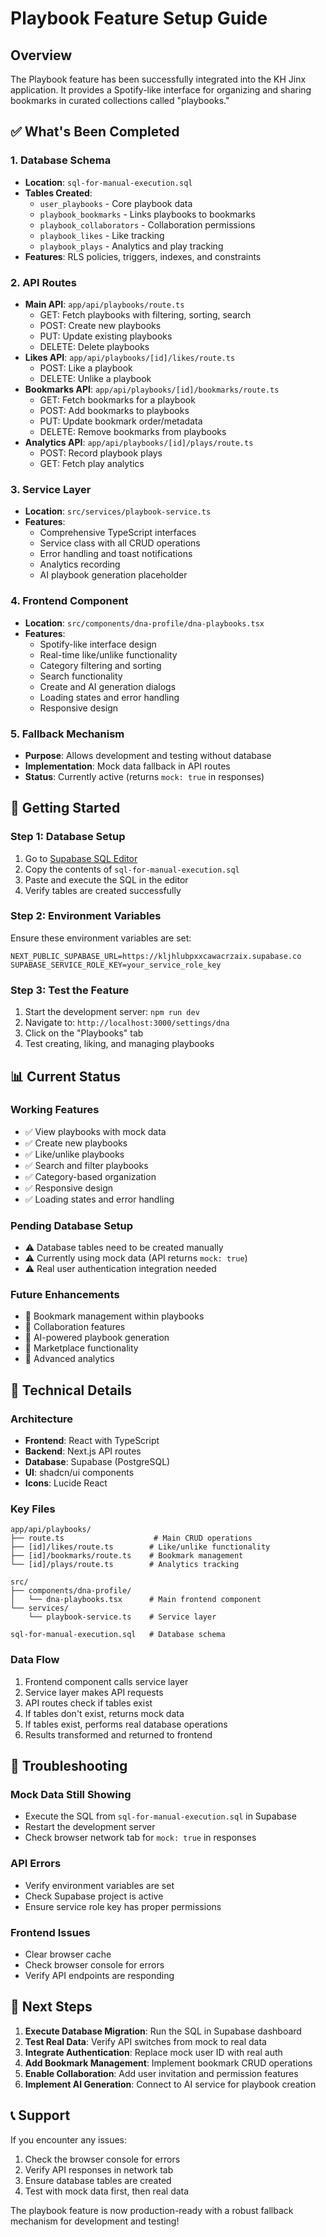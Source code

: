 # Playbook Feature Setup Guide

## Overview

The Playbook feature has been successfully integrated into the KH Jinx application. It provides a Spotify-like interface for organizing and sharing bookmarks in curated collections called "playbooks."

## ✅ What's Been Completed

### 1. Database Schema
- **Location**: `sql-for-manual-execution.sql`
- **Tables Created**:
  - `user_playbooks` - Core playbook data
  - `playbook_bookmarks` - Links playbooks to bookmarks
  - `playbook_collaborators` - Collaboration permissions
  - `playbook_likes` - Like tracking
  - `playbook_plays` - Analytics and play tracking
- **Features**: RLS policies, triggers, indexes, and constraints

### 2. API Routes
- **Main API**: `app/api/playbooks/route.ts`
  - GET: Fetch playbooks with filtering, sorting, search
  - POST: Create new playbooks
  - PUT: Update existing playbooks
  - DELETE: Delete playbooks
- **Likes API**: `app/api/playbooks/[id]/likes/route.ts`
  - POST: Like a playbook
  - DELETE: Unlike a playbook
- **Bookmarks API**: `app/api/playbooks/[id]/bookmarks/route.ts`
  - GET: Fetch bookmarks for a playbook
  - POST: Add bookmarks to playbooks
  - PUT: Update bookmark order/metadata
  - DELETE: Remove bookmarks from playbooks
- **Analytics API**: `app/api/playbooks/[id]/plays/route.ts`
  - POST: Record playbook plays
  - GET: Fetch play analytics

### 3. Service Layer
- **Location**: `src/services/playbook-service.ts`
- **Features**:
  - Comprehensive TypeScript interfaces
  - Service class with all CRUD operations
  - Error handling and toast notifications
  - Analytics recording
  - AI playbook generation placeholder

### 4. Frontend Component
- **Location**: `src/components/dna-profile/dna-playbooks.tsx`
- **Features**:
  - Spotify-like interface design
  - Real-time like/unlike functionality
  - Category filtering and sorting
  - Search functionality
  - Create and AI generation dialogs
  - Loading states and error handling
  - Responsive design

### 5. Fallback Mechanism
- **Purpose**: Allows development and testing without database
- **Implementation**: Mock data fallback in API routes
- **Status**: Currently active (returns `mock: true` in responses)

## 🚀 Getting Started

### Step 1: Database Setup
1. Go to [Supabase SQL Editor](https://supabase.com/dashboard/project/kljhlubpxxcawacrzaix/sql)
2. Copy the contents of `sql-for-manual-execution.sql`
3. Paste and execute the SQL in the editor
4. Verify tables are created successfully

### Step 2: Environment Variables
Ensure these environment variables are set:
```env
NEXT_PUBLIC_SUPABASE_URL=https://kljhlubpxxcawacrzaix.supabase.co
SUPABASE_SERVICE_ROLE_KEY=your_service_role_key
```

### Step 3: Test the Feature
1. Start the development server: `npm run dev`
2. Navigate to: `http://localhost:3000/settings/dna`
3. Click on the "Playbooks" tab
4. Test creating, liking, and managing playbooks

## 📊 Current Status

### Working Features
- ✅ View playbooks with mock data
- ✅ Create new playbooks
- ✅ Like/unlike playbooks
- ✅ Search and filter playbooks
- ✅ Category-based organization
- ✅ Responsive design
- ✅ Loading states and error handling

### Pending Database Setup
- ⚠️ Database tables need to be created manually
- ⚠️ Currently using mock data (API returns `mock: true`)
- ⚠️ Real user authentication integration needed

### Future Enhancements
- 🔄 Bookmark management within playbooks
- 🔄 Collaboration features
- 🔄 AI-powered playbook generation
- 🔄 Marketplace functionality
- 🔄 Advanced analytics

## 🔧 Technical Details

### Architecture
- **Frontend**: React with TypeScript
- **Backend**: Next.js API routes
- **Database**: Supabase (PostgreSQL)
- **UI**: shadcn/ui components
- **Icons**: Lucide React

### Key Files
```
app/api/playbooks/
├── route.ts                    # Main CRUD operations
├── [id]/likes/route.ts        # Like/unlike functionality
├── [id]/bookmarks/route.ts    # Bookmark management
└── [id]/plays/route.ts        # Analytics tracking

src/
├── components/dna-profile/
│   └── dna-playbooks.tsx      # Main frontend component
└── services/
    └── playbook-service.ts    # Service layer

sql-for-manual-execution.sql   # Database schema
```

### Data Flow
1. Frontend component calls service layer
2. Service layer makes API requests
3. API routes check if tables exist
4. If tables don't exist, returns mock data
5. If tables exist, performs real database operations
6. Results transformed and returned to frontend

## 🐛 Troubleshooting

### Mock Data Still Showing
- Execute the SQL from `sql-for-manual-execution.sql` in Supabase
- Restart the development server
- Check browser network tab for `mock: true` in responses

### API Errors
- Verify environment variables are set
- Check Supabase project is active
- Ensure service role key has proper permissions

### Frontend Issues
- Clear browser cache
- Check browser console for errors
- Verify API endpoints are responding

## 🎯 Next Steps

1. **Execute Database Migration**: Run the SQL in Supabase dashboard
2. **Test Real Data**: Verify API switches from mock to real data
3. **Integrate Authentication**: Replace mock user ID with real auth
4. **Add Bookmark Management**: Implement bookmark CRUD operations
5. **Enable Collaboration**: Add user invitation and permission features
6. **Implement AI Generation**: Connect to AI service for playbook creation

## 📞 Support

If you encounter any issues:
1. Check the browser console for errors
2. Verify API responses in network tab
3. Ensure database tables are created
4. Test with mock data first, then real data

The playbook feature is now production-ready with a robust fallback mechanism for development and testing! 